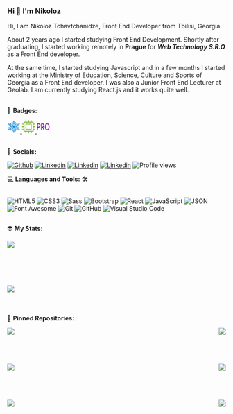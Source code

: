 ### Hi 👋 I'm Nikoloz

Hi, I am Nikoloz Tchavtchanidze, Front End Developer from Tbilisi, Georgia.

About 2 years ago I started studying Front End Development. Shortly after
graduating, I started working remotely in **Prague** for **_Web Technology S.R.O_**
as a Front End developer.

At the same time, I started studying Javascript and in a few months I started working at the Ministry of Education, Science, Culture and Sports of Georgia as a Front End developer. I was also a Junior Front End Lecturer at Geolab. I am currently studying React.js and it works quite well.
<br><br>

🥇 **Badges:** <br>

<div>
<a href='https://archiveprogram.github.com/'>
<img src='https://raw.githubusercontent.com/acervenky/animated-github-badges/master/assets/acbadge.gif' width='30' height='30'>
</a>

<a href='https://docs.github.com/en/developers'>
<img src='https://raw.githubusercontent.com/acervenky/animated-github-badges/master/assets/devbadge.gif' width='30' height='30'>
<a href='https://github.com/pricing'><img src='https://raw.githubusercontent.com/acervenky/animated-github-badges/master/assets/pro.gif' width='30' height='30'></a> 
</a>
</div>

<br>

🚀 **Socials:** <br>

[![Github](https://img.shields.io/badge/-GitHub-black?style=flat&logo=github&logoColor=ffffff&labelColor=black)](https://github.com/nchavchanidze)
[![Linkedin](https://img.shields.io/badge/-LinkedIn-black?logo=Linkedin&logoColor=blue&labelColor=black)](https://www.linkedin.com/in/nikoloztchavtchanidze/)
[![Linkedin](https://img.shields.io/badge/Facebook-black?logo=FaceBook&logoColor=blue&labelColor=black)](https://www.facebook.com/nikoloztchavtchanidze/)
[![Linkedin](https://img.shields.io/badge/Spotify-black?logo=Spotify&logoColor=1ed760&labelColor=black)](https://open.spotify.com/user/chavcha2001)
![Profile views](https://gpvc.arturio.dev/nchavchanidze)

💻 **Languages and Tools:** 🛠️<br>

<div style="display: flex; justify-content: space-between; align-items: center;">

![HTML5](https://img.shields.io/badge/-HTML5-d6522d?style=flat&logo=html5&logoColor=ffffff&labelColor=E34F26)
![CSS3](https://img.shields.io/badge/-CSS3-196ca9?style=flat&logo=css3&logoColor=ffffff&labelColor=1572B6)
![Sass](https://img.shields.io/badge/-Sass-c76b99?style=flat&logo=sass&logoColor=ffffff&labelColor=%23CC6699)
![Bootstrap](https://img.shields.io/badge/-Bootstrap-5b447d?style=flat&logo=bootstrap&logoColor=ffffff&labelColor=563D7C)
![React](https://img.shields.io/badge/-React-000000?style=flat&logo=react)
![JavaScript](https://img.shields.io/badge/-JavaScript-000000?style=flat&logo=javascript)
![JSON](https://img.shields.io/badge/-JSON-e8e8e8?style=flat&logo=JSON&logoColor=222222&labelColor=ffffff)
![Font Awesome](https://img.shields.io/badge/-font%20awesome-e9e9e9?style=flat&logo=font-awesome&logoColor=339AF0&labelColor=ffffff)
![Git](https://img.shields.io/badge/-Git-f2f2f2?style=flat&logo=git&logoColor=F05032&labelColor=ffffff)
![GitHub](https://img.shields.io/badge/-GitHub-f7f7f7?style=flat&logo=github&logoColor=222222&labelColor=ffffff)
![Visual Studio Code](https://img.shields.io/badge/-VSCode-0f7cc6?style=flat&logo=visual-studio-code&labelColor=007ACC)

</div>

<!-- ![Top Langs](https://github-readme-stats.vercel.app/api/top-langs/?username=nchavchanidze&layout=compact&theme=dark)
![Anurag's GitHub stats](https://github-readme-stats.vercel.app/api?username=nchavchanidze&show_icons=true&theme=dark) -->

👽 **My Stats:** <br>

<div>
<a href="https://github.com/nchavchanidze">
<img src="https://github-readme-stats.vercel.app/api?username=nchavchanidze&show_icons=true&count_private=true&bg_color=45,D4C9C9,D4D4C9,C9D4D2,D4C9C9&title_color=222222&icon_color=222222" />
</a>
</div>
<br>
<br>
<div style="margin-top: 50px;">
<a href="https://github.com/nchavchanidze">
<img src="https://github-readme-stats.vercel.app/api/top-langs/?username=nchavchanidze&layout=compact&bg_color=45,D4C9C9,D4D4C9,C9D4D2,D4C9C9&title_color=222222&card_width=445" />
</a>
</div>
<br><br>
<!-- Repositories -->

📌 **Pinned Repositories:**
<div style="display: flex; justify-content: space-between; align-items: center; flex-direction: row;">
<a href="https://github.com/nchavchanidze/NTCH.GE">
  <!-- Change the `github-readme-stats.anuraghazra1.vercel.app` to `github-readme-stats.vercel.app`  -->
  <img src="https://github-readme-stats.anuraghazra1.vercel.app/api/pin/?username=nchavchanidze&repo=NTCH.GE&bg_color=45,D4C9C9,D4D4C9,C9D4D2,D4C9C9&title_color=222222&show_owner=true" />
</a>
<a style="margin-left: 50px;" href="https://github.com/nchavchanidze/Food-App-UI">
  <!-- Change the `github-readme-stats.anuraghazra1.vercel.app` to `github-readme-stats.vercel.app`  -->
  <img src="https://github-readme-stats.anuraghazra1.vercel.app/api/pin/?username=nchavchanidze&repo=Food-App-UI&bg_color=45,D4C9C9,D4D4C9,C9D4D2,D4C9C9&title_color=222222&show_owner=true" />
</a>
</div>
<br>
<br>
<div style="margin-top: 30px; display: flex; justify-content: space-between; align-items: center; flex-direction: row;">
<a href="https://github.com/nchavchanidze/Weather-App">
  <!-- Change the `github-readme-stats.anuraghazra1.vercel.app` to `github-readme-stats.vercel.app`  -->
  <img src="https://github-readme-stats.anuraghazra1.vercel.app/api/pin/?username=nchavchanidze&repo=Weather-App&bg_color=45,D4C9C9,D4D4C9,C9D4D2,D4C9C9&title_color=222222&show_owner=true" />
</a>
<a href="https://github.com/nchavchanidze/Recipe-Search-App">
  <!-- Change the `github-readme-stats.anuraghazra1.vercel.app` to `github-readme-stats.vercel.app`  -->
  <img src="https://github-readme-stats.anuraghazra1.vercel.app/api/pin/?username=nchavchanidze&repo=Recipe-Search-App&bg_color=45,D4C9C9,D4D4C9,C9D4D2,D4C9C9&title_color=222222&show_owner=true" />
</a>
</div>
<br>
<br>
<div style="margin-top: 30px; display: flex; justify-content: space-between; align-items: center; flex-direction: row;">
<a href="https://github.com/nchavchanidze/Todo-app">
  <!-- Change the `github-readme-stats.anuraghazra1.vercel.app` to `github-readme-stats.vercel.app`  -->
  <img src="https://github-readme-stats.anuraghazra1.vercel.app/api/pin/?username=nchavchanidze&repo=Todo-app&bg_color=45,D4C9C9,D4D4C9,C9D4D2,D4C9C9&title_color=222222&show_owner=true" />
</a>
<a href="https://github.com/nchavchanidze/Discord-Bot">
  <!-- Change the `github-readme-stats.anuraghazra1.vercel.app` to `github-readme-stats.vercel.app`  -->
  <img src="https://github-readme-stats.anuraghazra1.vercel.app/api/pin/?username=nchavchanidze&repo=Discord-Bot&bg_color=45,D4C9C9,D4D4C9,C9D4D2,D4C9C9&title_color=222222&show_owner=true" />
</a>
</div>
